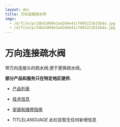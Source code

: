 ```yaml
---
layout: doc
title: 万向连接疏水阀
imgs:
  - /d/file/p/2dbd1069e1ad2d4e41cf685221615bda.jpg
  - /d/file/p/2dbd1069e1ad2d4e41cf685221615bda.jpg
---
```


# 万向连接疏水阀

带万向连接头的疏水阀,便于更换疏水阀。

**部分产品和服务只在特定地区提供.**

- [产品列表](<javascript:navactive(1);>)
- [技术信息](<javascript:navactive(2);>)
- [安装和维修指南](<javascript:navactive(3);>)

- TITLE*LANGUAGE*
  此栏目暂无任何新增信息
